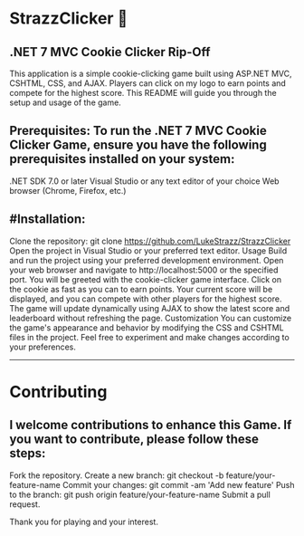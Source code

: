 # StrazzClicker 🍪
.NET 7 MVC Cookie Clicker Rip-Off
-------------------------------
This application is a simple cookie-clicking game built using ASP.NET MVC, CSHTML, CSS, and AJAX. Players can click on my logo to earn points and compete for the highest score. This README will guide you through the setup and usage of the game.

Prerequisites:
To run the .NET 7 MVC Cookie Clicker Game, ensure you have the following prerequisites installed on your system:
-----------------------------------------------------

.NET SDK 7.0 or later
Visual Studio or any text editor of your choice
Web browser (Chrome, Firefox, etc.)

#Installation:
-
Clone the repository: git clone https://github.com/LukeStrazz/StrazzClicker
Open the project in Visual Studio or your preferred text editor.
Usage
Build and run the project using your preferred development environment.
Open your web browser and navigate to http://localhost:5000 or the specified port.
You will be greeted with the cookie-clicker game interface.
Click on the cookie as fast as you can to earn points.
Your current score will be displayed, and you can compete with other players for the highest score.
The game will update dynamically using AJAX to show the latest score and leaderboard without refreshing the page.
Customization
You can customize the game's appearance and behavior by modifying the CSS and CSHTML files in the project. Feel free to experiment and make changes according to your preferences.

-----------------------------------------------------

# Contributing

I welcome contributions to enhance this Game. If you want to contribute, please follow these steps:
-----------------------------------------------------

Fork the repository.
Create a new branch: git checkout -b feature/your-feature-name
Commit your changes: git commit -am 'Add new feature'
Push to the branch: git push origin feature/your-feature-name
Submit a pull request.


Thank you for playing and your interest.
